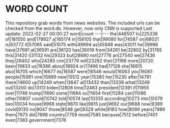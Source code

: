 # WORD COUNT
This repository grab words from news websites. The included urls can be checked from the word.db.
However, now only CNN is supported
Last update: 2022-02-27 00:00:27
word|count
---|---
the|446507
to|225338
of|181550
and|178927
a|165174
in|156105
that|99080
for|74587
on|68021
is|63772
it|57065
said|51075
with|49894
as|45948
was|43011
he|39986
have|37681
at|36591
are|36120
has|36016
from|34261
be|32802
by|31765
this|31420
i|31132
his|29323
but|28680
not|27776
an|27540
we|27436
they|26402
who|24285
cnn|23779
will|23282
their|21198
more|20720
been|19833
us|19386
about|18924
or|17496
had|17128
she|16815
also|16705
which|16677
its|16587
were|16546
would|16063
you|16061
people|15991
one|15889
new|15512
year|15380
her|15230
after|14791
there|14600
up|14249
when|13647
all|13432
than|13338
what|13249
out|13200
do|13113
biden|12808
time|12463
president|12391
if|11955
over|11746
trump|11690
some|11684
so|11654
first|11284
can|11086
other|10807
could|10742
told|10574
last|10335
according|10273
into|10079
two|10034
house|9968
state|9870
like|9815
just|9692
our|9688
now|9389
covid|9130
no|9047
those|8548
get|8329
while|8183
how|8099
years|7989
them|7973
did|7898
country|7759
most|7585
because|7512
before|7401
even|7383
government|7376

